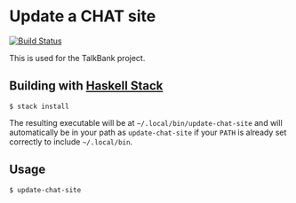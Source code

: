 # Update a CHAT site

[![Build Status](https://travis-ci.org/TalkBank/update-chat-site.png)](https://travis-ci.org/TalkBank/update-chat-site)

This is used for the TalkBank project.

## Building with [Haskell Stack](https://github.com/commercialhaskell/stack)

```console
$ stack install
```

The resulting executable will be at
`~/.local/bin/update-chat-site` and will automatically be in
your path as `update-chat-site` if your `PATH` is already set
correctly to include `~/.local/bin`.

## Usage

```console
$ update-chat-site
```
